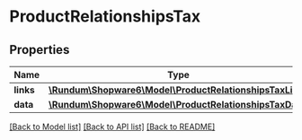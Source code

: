 # ProductRelationshipsTax

## Properties
Name | Type | Description | Notes
------------ | ------------- | ------------- | -------------
**links** | [**\Rundum\Shopware6\Model\ProductRelationshipsTaxLinks**](ProductRelationshipsTaxLinks.md) |  | [optional] 
**data** | [**\Rundum\Shopware6\Model\ProductRelationshipsTaxData**](ProductRelationshipsTaxData.md) |  | [optional] 

[[Back to Model list]](../../README.md#documentation-for-models) [[Back to API list]](../../README.md#documentation-for-api-endpoints) [[Back to README]](../../README.md)

